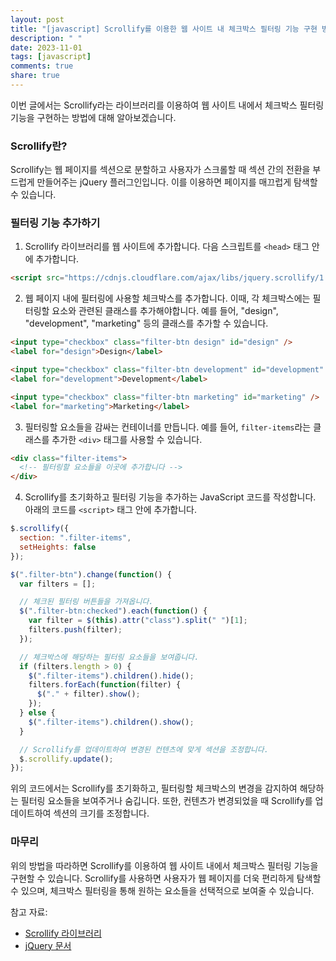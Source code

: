 ```yaml
---
layout: post
title: "[javascript] Scrollify를 이용한 웹 사이트 내 체크박스 필터링 기능 구현 방법"
description: " "
date: 2023-11-01
tags: [javascript]
comments: true
share: true
---
```


이번 글에서는 Scrollify라는 라이브러리를 이용하여 웹 사이트 내에서 체크박스 필터링 기능을 구현하는 방법에 대해 알아보겠습니다.

### Scrollify란?

Scrollify는 웹 페이지를 섹션으로 분할하고 사용자가 스크롤할 때 섹션 간의 전환을 부드럽게 만들어주는 jQuery 플러그인입니다. 이를 이용하면 페이지를 매끄럽게 탐색할 수 있습니다.

### 필터링 기능 추가하기

1. Scrollify 라이브러리를 웹 사이트에 추가합니다. 다음 스크립트를 `<head>` 태그 안에 추가합니다.

```html
<script src="https://cdnjs.cloudflare.com/ajax/libs/jquery.scrollify/1.0.19/jquery.scrollify.min.js"></script>
```

2. 웹 페이지 내에 필터링에 사용할 체크박스를 추가합니다. 이때, 각 체크박스에는 필터링할 요소와 관련된 클래스를 추가해야합니다. 예를 들어, "design", "development", "marketing" 등의 클래스를 추가할 수 있습니다.

```html
<input type="checkbox" class="filter-btn design" id="design" />
<label for="design">Design</label>

<input type="checkbox" class="filter-btn development" id="development" />
<label for="development">Development</label>

<input type="checkbox" class="filter-btn marketing" id="marketing" />
<label for="marketing">Marketing</label>
```

3. 필터링할 요소들을 감싸는 컨테이너를 만듭니다. 예를 들어, `filter-items`라는 클래스를 추가한 `<div>` 태그를 사용할 수 있습니다.

```html
<div class="filter-items">
  <!-- 필터링할 요소들을 이곳에 추가합니다 -->
</div>
```

4. Scrollify를 초기화하고 필터링 기능을 추가하는 JavaScript 코드를 작성합니다. 아래의 코드를 `<script>` 태그 안에 추가합니다.

```javascript
$.scrollify({
  section: ".filter-items",
  setHeights: false
});

$(".filter-btn").change(function() {
  var filters = [];

  // 체크된 필터링 버튼들을 가져옵니다.
  $(".filter-btn:checked").each(function() {
    var filter = $(this).attr("class").split(" ")[1];
    filters.push(filter);
  });

  // 체크박스에 해당하는 필터링 요소들을 보여줍니다.
  if (filters.length > 0) {
    $(".filter-items").children().hide();
    filters.forEach(function(filter) {
      $("." + filter).show();
    });
  } else {
    $(".filter-items").children().show();
  }

  // Scrollify를 업데이트하여 변경된 컨텐츠에 맞게 섹션을 조정합니다.
  $.scrollify.update();
});
```

위의 코드에서는 Scrollify를 초기화하고, 필터링할 체크박스의 변경을 감지하여 해당하는 필터링 요소들을 보여주거나 숨깁니다. 또한, 컨텐츠가 변경되었을 때 Scrollify를 업데이트하여 섹션의 크기를 조정합니다.

### 마무리

위의 방법을 따라하면 Scrollify를 이용하여 웹 사이트 내에서 체크박스 필터링 기능을 구현할 수 있습니다. Scrollify를 사용하면 사용자가 웹 페이지를 더욱 편리하게 탐색할 수 있으며, 체크박스 필터링을 통해 원하는 요소들을 선택적으로 보여줄 수 있습니다.

참고 자료:
- [Scrollify 라이브러리](https://github.com/lukehaas/Scrollify)
- [jQuery 문서](https://jquery.com/)